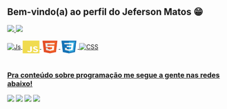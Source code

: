 ## Bem-vindo(a) ao perfil do Jeferson Matos 😁

 <div>
   <a href="https://github.com/JefersonMatos9
">
   <img height="180em" src="https://github-readme-stats.vercel.app/api?username=JefersonMatos9
&show_icons=true&theme=tokyonight&include_all_commits=true&count_private=true"/>
   <img height="180em" src="https://github-readme-stats.vercel.app/api/top-langs/?username=JefersonMatos9
&layout=compact&langs_count=6&theme=tokyonight"/>
</div>
    
<div style="display: inline_block"><br>
  
            
            
  <img align="center" alt="Js" height="30" width="40" src="https://cdn.jsdelivr.net/gh/devicons/devicon/icons/adonisjs/adonisjs-original.svg" />               
  <img align="center" alt="Js" height="30" width="40" src="https://raw.githubusercontent.com/devicons/devicon/master/icons/javascript/javascript-plain.svg">
  <img align="center" alt="HTML" height="30" width="40" src="https://raw.githubusercontent.com/devicons/devicon/master/icons/html5/html5-original.svg">
  <img align="center" alt="CSS" height="30" width="40" src="https://raw.githubusercontent.com/devicons/devicon/master/icons/css3/css3-original.svg">
  <img <img align="center" alt="CSS" height="30" width="40" src="https://cdn.jsdelivr.net/gh/devicons/devicon/icons/adonisjs/adonisjs-original.svg" />
</div>
 
<br>
 
### Pra conteúdo sobre programação me segue a gente nas redes abaixo!
 
<div> 
 
  <a href="https://instagram.com/_decomatos" target="_blank"><img src="https://img.shields.io/badge/-Instagram-%23E4405F?style=for-the-badge&logo=instagram&logoColor=white" target="_blank"></a>
 <a href="https://[jefersonmatos.](https://discord.com/channels/@me)" target="_blank"><img src="https://img.shields.io/badge/Discord-7289DA?style=for-the-badge&logo=discord&logoColor=white" target="_blank"></a> 
  <a href = "Jeferson: decoo.matos@live.com"><img src="https://img.shields.io/badge/-Gmail-%23333?style=for-the-badge&logo=gmail&logoColor=white" target="_blank"></a>
  <a href="https://www.linkedin.com/in/jeferson-matos-a0787226b/" target="_blank"><img src="https://img.shields.io/badge/-LinkedIn-%230077B5?style=for-the-badge&logo=linkedin&logoColor=white" target="_blank"></a>
</div>
